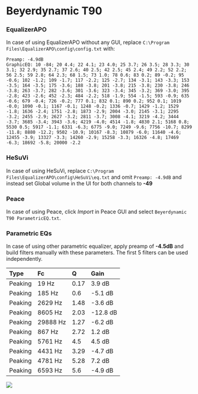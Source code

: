 # Beyerdynamic T90

### EqualizerAPO
In case of using EqualizerAPO without any GUI, replace `C:\Program Files\EqualizerAPO\config\config.txt`
with:
```
Preamp: -4.9dB
GraphicEQ: 10 -84; 20 4.4; 22 4.1; 23 4.0; 25 3.7; 26 3.5; 28 3.3; 30 3.1; 32 2.9; 35 2.7; 37 2.6; 40 2.5; 42 2.5; 45 2.4; 49 2.2; 52 2.2; 56 2.5; 59 2.8; 64 2.3; 68 1.5; 73 1.0; 78 0.6; 83 0.2; 89 -0.2; 95 -0.6; 102 -1.2; 109 -1.7; 117 -2.2; 125 -2.7; 134 -3.1; 143 -3.3; 153 -3.5; 164 -3.5; 175 -3.6; 188 -3.8; 201 -3.8; 215 -3.8; 230 -3.8; 246 -3.8; 263 -3.7; 282 -3.6; 301 -3.6; 323 -3.4; 345 -3.2; 369 -3.0; 395 -2.8; 423 -2.6; 452 -2.3; 484 -2.2; 518 -1.9; 554 -1.5; 593 -0.9; 635 -0.6; 679 -0.4; 726 -0.2; 777 0.1; 832 0.1; 890 0.2; 952 0.1; 1019 -0.0; 1090 -0.1; 1167 -0.1; 1248 -0.2; 1336 -0.7; 1429 -1.2; 1529 -1.8; 1636 -2.4; 1751 -2.8; 1873 -2.9; 2004 -3.0; 2145 -3.1; 2295 -3.2; 2455 -2.9; 2627 -3.2; 2811 -3.7; 3008 -4.1; 3219 -4.2; 3444 -3.7; 3685 -3.4; 3943 -3.6; 4219 -4.0; 4514 -1.8; 4830 2.1; 5168 0.8; 5530 0.5; 5917 -1.1; 6331 -6.3; 6775 -9.0; 7249 -9.6; 7756 -10.7; 8299 -11.8; 8880 -12.2; 9502 -10.9; 10167 -8.3; 10879 -6.0; 11640 -4.6; 12455 -3.9; 13327 -3.3; 14260 -2.9; 15258 -3.3; 16326 -4.8; 17469 -6.3; 18692 -5.8; 20000 -2.2
```

### HeSuVi
In case of using HeSuVi, replace `C:\Program Files\EqualizerAPO\config\HeSuVi\eq.txt` and omit `Preamp:
-4.9dB` and instead set Global volume in the UI for both channels to **-49**

### Peace
In case of using Peace, click *Import* in Peace GUI and select `Beyerdynamic T90 ParametricEQ.txt`.

### Parametric EQs
In case of using other parametric equalizer, apply preamp of **-4.5dB** and build filters manually with
these parameters. The first 5 filters can be used independently.

| Type    | Fc       |    Q | Gain     |
|:--------|:---------|:-----|:---------|
| Peaking | 19 Hz    | 0.17 | 3.9 dB   |
| Peaking | 185 Hz   | 0.6  | -5.1 dB  |
| Peaking | 2629 Hz  | 1.48 | -3.6 dB  |
| Peaking | 8605 Hz  | 2.03 | -12.8 dB |
| Peaking | 29888 Hz | 1.27 | -6.2 dB  |
| Peaking | 867 Hz   | 2.72 | 1.2 dB   |
| Peaking | 5761 Hz  | 4.5  | 4.5 dB   |
| Peaking | 4431 Hz  | 3.29 | -4.7 dB  |
| Peaking | 4781 Hz  | 5.28 | 7.2 dB   |
| Peaking | 6593 Hz  | 5.6  | -4.9 dB  |

![](https://raw.githubusercontent.com/jaakkopasanen/AutoEq/master/results/innerfidelity/sbaf-serious/Beyerdynamic%20T90/Beyerdynamic%20T90.png)